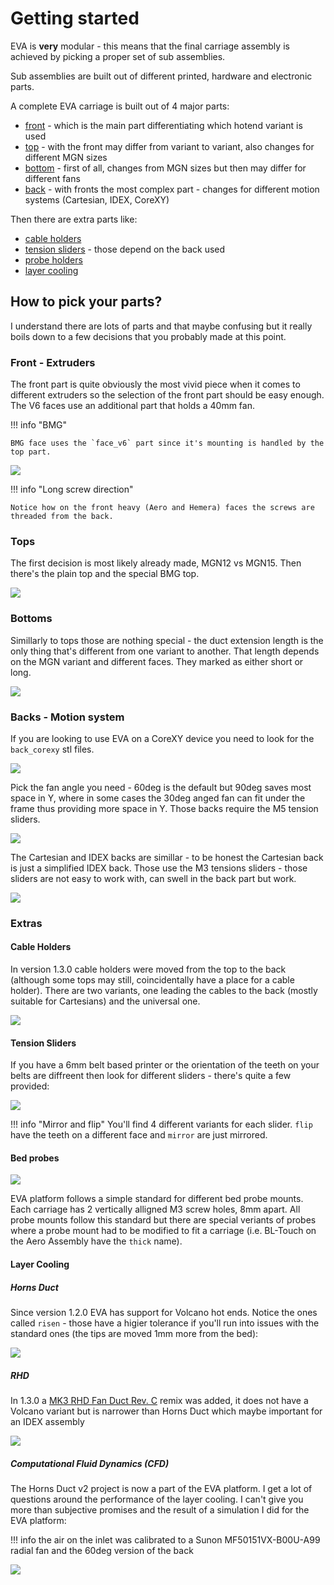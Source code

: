 # Getting started

EVA is **very** modular - this means that the final carriage assembly is achieved by picking a proper set of sub assemblies.

Sub assemblies are built out of different printed, hardware and electronic parts.

A complete EVA carriage is built out of 4 major parts:

- [front](#front-extruders) - which is the main part differentiating which hotend variant is used
- [top](#tops) - with the front may differ from variant to variant, also changes for different MGN sizes
- [bottom](#bottoms) - first of all, changes from MGN sizes but then may differ for different fans
- [back](#backs-motion-system) - with fronts the most complex part - changes for different motion systems (Cartesian, IDEX, CoreXY)

Then there are extra parts like:

- [cable holders](#cable-holders)
- [tension sliders](#tension-sliders) - those depend on the back used
- [probe holders](#bed-probes)
- [layer cooling](#layer-cooling)

## How to pick your parts?

I understand there are lots of parts and that maybe confusing but it really boils down to a few decisions that you probably made at this point.

### Front - Extruders

The front part is quite obviously the most vivid piece when it comes to different extruders so the selection of the front part should be easy enough.
The V6 faces use an additional part that holds a 40mm fan.

!!! info "BMG"

    BMG face uses the `face_v6` part since it's mounting is handled by the top part.

![](assets/images/faces.png)

!!! info "Long screw direction"

    Notice how on the front heavy (Aero and Hemera) faces the screws are threaded from the back.


### Tops

The first decision is most likely already made, MGN12 vs MGN15. Then there's the plain top and the special BMG top.

![](assets/images/tops.png)

### Bottoms

Simillarly to tops those are nothing special - the duct extension length is the only thing that's different from one variant to another. That length depends on the MGN variant and different faces. They marked as either short or long.

![](assets/images/bottoms.png)

### Backs - Motion system

If you are looking to use EVA on a CoreXY device you need to look for the `back_corexy` stl files.

![](assets/images/corexy_back.png)

Pick the fan angle you need - 60deg is the default but 90deg saves most space in Y, where in some cases the 30deg anged fan can fit under the frame thus providing more space in Y. Those backs require the M5 tension sliders.

![](assets/images/back_angles.png)

The Cartesian and IDEX backs are simillar - to be honest the Cartesian back is just a simplified IDEX back. Those use the M3 tensions sliders - those sliders are not easy to work with, can swell in the back part but work.

![](assets/images/cartesian_backs.png)

### Extras

#### Cable Holders

In version 1.3.0 cable holders were moved from the top to the back (although some tops may still, coincidentally have a place for a cable holder). There are two variants, one leading the cables to the back (mostly suitable for Cartesians) and the universal one.

![](assets/images/cable_holders.png)

#### Tension Sliders

If you have a 6mm belt based printer or the orientation of the teeth on your belts are diffreent then look for different sliders - there's quite a few provided:

![](assets/images/sliders.png)

!!! info "Mirror and flip"
    You'll find 4 different variants for each slider. `flip` have the teeth on a different face and `mirror` are just mirrored.

#### Bed probes

![](assets/images/probes.png)

EVA platform follows a simple standard for different bed probe mounts. Each carriage has 2 vertically alligned M3 screw holes, 8mm apart.
All probe mounts follow this standard but there are special veriants of probes where a probe mount had to be modified to fit a carriage (i.e. BL-Touch on the Aero Assembly have the `thick` name).

#### Layer Cooling

##### Horns Duct

Since version 1.2.0 EVA has support for Volcano hot ends. Notice the ones called `risen` - those have a higier tolerance if you'll run into issues with the standard ones (the tips are moved 1mm more from the bed):

![](assets/images/fan_ducts.png)

##### RHD

In 1.3.0 a [MK3 RHD Fan Duct Rev. C](https://www.thingiverse.com/thing:3249344) remix was added, it does not have a Volcano variant but is narrower than Horns Duct which maybe important for an IDEX assembly

![](assets/images/fans.png)

##### Computational Fluid Dynamics (CFD)

The Horns Duct v2 project is now a part of the EVA platform. I get a lot of questions around the performance of the layer cooling. I can't give you more than subjective promises and the result of a simulation I did for the EVA platform:

!!! info
    the air on the inlet was calibrated to a Sunon MF50151VX-B00U-A99 radial fan and the 60deg version of the back

![](assets/images/CFD.png)
